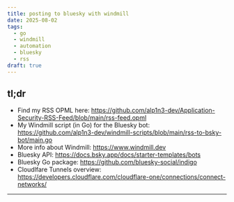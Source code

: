 ```yaml
---
title: posting to bluesky with windmill
date: 2025-08-02
tags:
  - go
  - windmill
  - automation
  - bluesky
  - rss
draft: true
---
```

## tl;dr
- Find my RSS OPML here: https://github.com/alp1n3-dev/Application-Security-RSS-Feed/blob/main/rss-feed.opml
- My Windmill script (in Go) for the Bluesky bot: https://github.com/alp1n3-dev/windmill-scripts/blob/main/rss-to-bsky-bot/main.go
- More info about Windmill: https://www.windmill.dev
- Bluesky API: https://docs.bsky.app/docs/starter-templates/bots
- Bluesky Go package: https://github.com/bluesky-social/indigo
- Cloudlfare Tunnels overview: https://developers.cloudflare.com/cloudflare-one/connections/connect-networks/

---




